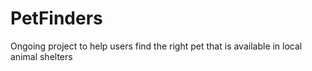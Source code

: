 # PetFinders
Ongoing project to help users find the right pet that is available in local animal shelters
